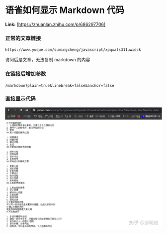 # 语雀如何显示 Markdown 代码



 **Link:** [https://zhuanlan.zhihu.com/p/686297706]

### 正常的文章链接  

`https://www.yuque.com/sumingcheng/javascript/xpqxals311uwidck`

访问后是文章，无法复制 markdown 的内容

### 在链接后增加参数  

`/markdown?plain=true&linebreak=false&anchor=false`

### 直接显示代码  
![be0a07347c6715499ecbc27cf444cb9e](../image/be0a07347c6715499ecbc27cf444cb9e.jpg)
